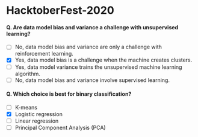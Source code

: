 # HacktoberFest-2020

#### Q. Are data model bias and variance a challenge with unsupervised learning? 
- [ ]  No, data model bias and variance are only a challenge with reinforcement learning. 
- [x]  Yes, data model bias is a challenge when the machine creates clusters. 
- [ ]  Yes, data model variance trains the unsupervised machine learning algorithm. 
- [ ]  No, data model bias and variance involve supervised learning.

#### Q. Which choice is best for binary classification? 
- [ ]  K-means 
- [x]  Logistic regression 
- [ ]  Linear regression 
- [ ]  Principal Component Analysis (PCA)
